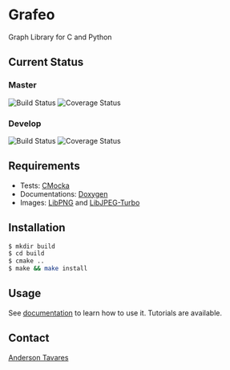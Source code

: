 # Grafeo

Graph Library for C and Python

## Current Status

### Master 
![Build Status](https://travis-ci.org/grafeo/grafeo.svg?branch=master)
![Coverage Status](https://coveralls.io/repos/grafeo/grafeo/badge.svg?branch=master&service=github)

### Develop 
![Build Status](https://travis-ci.org/grafeo/grafeo.svg?branch=develop)
![Coverage Status](https://coveralls.io/repos/grafeo/grafeo/badge.svg?branch=develop&service=github)

## Requirements

- Tests: [CMocka](https://git.cryptomilk.org/projects/cmocka.git/)
- Documentations: [Doxygen](https://github.com/doxygen/doxygen)
- Images: [LibPNG](http://libpng.sourceforge.net) and [LibJPEG-Turbo](https://github.com/libjpeg-turbo/libjpeg-turbo)

## Installation 

~~~bash
$ mkdir build
$ cd build
$ cmake ..
$ make && make install
~~~

## Usage

See [documentation](http://grafeo.github.io/documentation/) to learn how to use it. Tutorials are available.

## Contact

[Anderson Tavares](http://anderflash.github.io)
